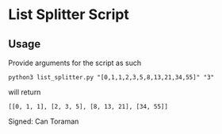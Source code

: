 # List Splitter Script

## Usage
Provide arguments for the script as such

```python3 list_splitter.py "[0,1,1,2,3,5,8,13,21,34,55]" "3"```

will return

```[[0, 1, 1], [2, 3, 5], [8, 13, 21], [34, 55]] ```


Signed: Can Toraman
